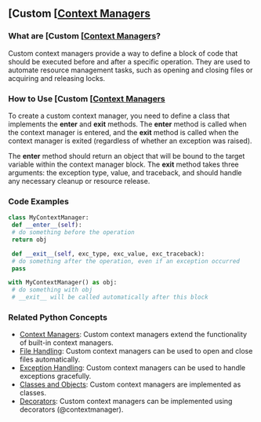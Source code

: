 ## [Custom [[Context Managers](./../Custom-[[Context-Managers/)

### What are [Custom [[Context Managers](./../Custom-[[Context-Managers/)?
Custom context managers provide a way to define a block of code that should be executed before and after a specific operation. They are used to automate resource management tasks, such as opening and closing files or acquiring and releasing locks.

### How to Use [Custom [[Context Managers](./../Custom-[[Context-Managers/)
To create a custom context manager, you need to define a class that implements the __enter__ and __exit__ methods. The __enter__ method is called when the context manager is entered, and the __exit__ method is called when the context manager is exited (regardless of whether an exception was raised).

The __enter__ method should return an object that will be bound to the target variable within the context manager block. The __exit__ method takes three arguments: the exception type, value, and traceback, and should handle any necessary cleanup or resource release.

### Code Examples
```python
class MyContextManager:
 def __enter__(self):
 # do something before the operation
 return obj

 def __exit__(self, exc_type, exc_value, exc_traceback):
 # do something after the operation, even if an exception occurred
 pass

with MyContextManager() as obj:
 # do something with obj
 # __exit__ will be called automatically after this block
```

### Related Python Concepts

- [Context Managers](./../Context-Managers/): Custom context managers extend the functionality of built-in context managers.
- [File Handling](./../File-Handling/): Custom context managers can be used to open and close files automatically.
- [Exception Handling](./../Exception-Handling/): Custom context managers can be used to handle exceptions gracefully.
- [Classes and Objects](./../Classes-and-Objects/): Custom context managers are implemented as classes.
- [Decorators](./../Decorators/): Custom context managers can be implemented using decorators (@contextmanager).